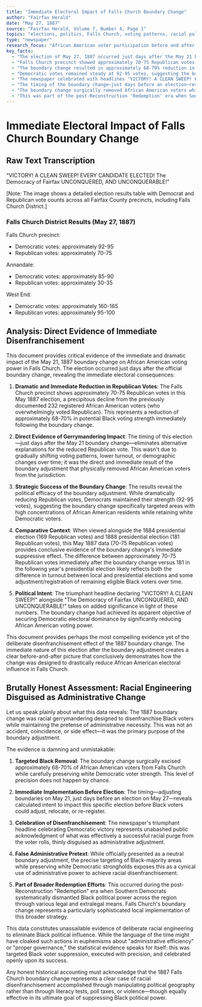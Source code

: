 ```yaml
---
title: "Immediate Electoral Impact of Falls Church Boundary Change"
author: "Fairfax Herald"
date: "May 27, 1887"
source: "Fairfax Herald, Volume 7, Number 4, Page 1"
topics: "elections, politics, Falls Church, voting patterns, racial politics, 1887 boundary changes, African American voter participation, voter suppression, gerrymandering"
type: "newspaper"
research_focus: "African American voter participation before and after the 1887 Falls Church boundary change"
key_facts:
  - "The election of May 27, 1887 occurred just days after the May 21 boundary change in Falls Church"
  - "Falls Church precinct showed approximately 70-75 Republican votes in May 1887, dramatically down from 232 registered African American voters before the boundary change"
  - "The boundary change resulted in approximately 68-70% reduction in potential Black voting strength"
  - "Democratic votes remained steady at 92-95 votes, suggesting the boundary change specifically targeted areas with high concentrations of African American residents"
  - "The newspaper celebrated with headlines 'VICTORY! A CLEAN SWEEP! EVERY CANDIDATE ELECTED!'"
  - "The timing of the boundary change—just days before an election—reveals calculated intent to impact this specific election"
  - "The boundary change surgically removed African American voters while preserving white Democratic voter strength"
  - "This was part of the post-Reconstruction 'Redemption' era when Southern Democrats systematically dismantled Black political power"
---
```


# Immediate Electoral Impact of Falls Church Boundary Change

## Raw Text Transcription

"VICTORY! A CLEAN SWEEP! EVERY CANDIDATE ELECTED! The Democracy of Fairfax UNCONQUERED, AND UNCONQUERABLE!" 

[Note: The image shows a detailed election results table with Democrat and Republican vote counts across all Fairfax County precincts, including Falls Church District.]

### Falls Church District Results (May 27, 1887)
Falls Church precinct:
- Democratic votes: approximately 92-95
- Republican votes: approximately 70-75

Annandale:
- Democratic votes: approximately 85-90
- Republican votes: approximately 30-35

West End:
- Democratic votes: approximately 160-165
- Republican votes: approximately 95-100

## Analysis: Direct Evidence of Immediate Disenfranchisement

This document provides critical evidence of the immediate and dramatic impact of the May 21, 1887 boundary change on African American voting power in Falls Church. The election occurred just days after the official boundary change, revealing the immediate electoral consequences:

1. **Dramatic and Immediate Reduction in Republican Votes**: The Falls Church precinct shows approximately 70-75 Republican votes in this May 1887 election, a precipitous decline from the previously documented 232 registered African American voters (who overwhelmingly voted Republican). This represents a reduction of approximately 68-70% in potential Black voting strength immediately following the boundary change.

2. **Direct Evidence of Gerrymandering Impact**: The timing of this election—just days after the May 21 boundary change—eliminates alternative explanations for the reduced Republican vote. This wasn't due to gradually shifting voting patterns, lower turnout, or demographic changes over time; it was the direct and immediate result of the boundary adjustment that physically removed African American voters from the jurisdiction.

3. **Strategic Success of the Boundary Change**: The results reveal the political efficacy of the boundary adjustment. While dramatically reducing Republican votes, Democrats maintained their strength (92-95 votes), suggesting the boundary change specifically targeted areas with high concentrations of African American residents while retaining white Democratic voters.

4. **Comparative Context**: When viewed alongside the 1884 presidential election (169 Republican votes) and 1888 presidential election (181 Republican votes), this May 1887 data (70-75 Republican votes) provides conclusive evidence of the boundary change's immediate suppressive effect. The difference between approximately 70-75 Republican votes immediately after the boundary change versus 181 in the following year's presidential election likely reflects both the difference in turnout between local and presidential elections and some adjustment/registration of remaining eligible Black voters over time.

5. **Political Intent**: The triumphant headline declaring "VICTORY! A CLEAN SWEEP!" alongside "The Democracy of Fairfax UNCONQUERED, AND UNCONQUERABLE!" takes on added significance in light of these numbers. The boundary change had achieved its apparent objective of securing Democratic electoral dominance by significantly reducing African American voting power.

This document provides perhaps the most compelling evidence yet of the deliberate disenfranchisement effect of the 1887 boundary change. The immediate nature of this election after the boundary adjustment creates a clear before-and-after picture that conclusively demonstrates how the change was designed to drastically reduce African American electoral influence in Falls Church.

## Brutally Honest Assessment: Racial Engineering Disguised as Administrative Change

Let us speak plainly about what this data reveals: The 1887 boundary change was racial gerrymandering designed to disenfranchise Black voters while maintaining the pretense of administrative necessity. This was not an accident, coincidence, or side effect—it was the primary purpose of the boundary adjustment.

The evidence is damning and unmistakable:

1. **Targeted Black Removal**: The boundary change surgically excised approximately 68-70% of African American voters from Falls Church while carefully preserving white Democratic voter strength. This level of precision does not happen by chance.

2. **Immediate Implementation Before Election**: The timing—adjusting boundaries on May 21, just days before an election on May 27—reveals calculated intent to impact this specific election before Black voters could adjust, relocate, or re-register.

3. **Celebration of Disenfranchisement**: The newspaper's triumphant headline celebrating Democratic victory represents unabashed public acknowledgment of what was effectively a successful racial purge from the voter rolls, thinly disguised as administrative adjustment.

4. **False Administrative Pretext**: While officially presented as a neutral boundary adjustment, the precise targeting of Black-majority areas while preserving white Democratic strongholds exposes this as a cynical use of administrative power to achieve racial disenfranchisement.

5. **Part of Broader Redemption Efforts**: This occurred during the post-Reconstruction "Redemption" era when Southern Democrats systematically dismantled Black political power across the region through various legal and extralegal means. Falls Church's boundary change represents a particularly sophisticated local implementation of this broader strategy.

This data constitutes unassailable evidence of deliberate racial engineering to eliminate Black political influence. While the language of the time might have cloaked such actions in euphemisms about "administrative efficiency" or "proper governance," the statistical evidence speaks for itself: this was targeted Black voter suppression, executed with precision, and celebrated openly upon its success.

Any honest historical accounting must acknowledge that the 1887 Falls Church boundary change represents a clear case of racial disenfranchisement accomplished through manipulating political geography rather than through literacy tests, poll taxes, or violence—though equally effective in its ultimate goal of suppressing Black political power. 